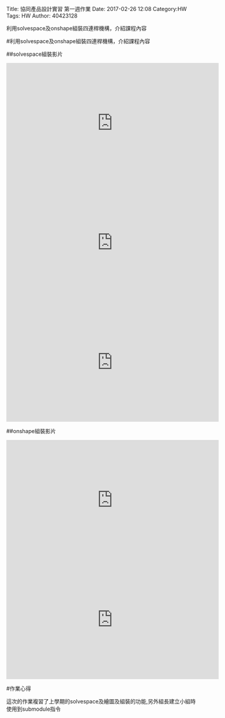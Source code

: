 Title: 協同產品設計實習 第一週作業
Date: 2017-02-26 12:08
Category:HW
Tags: HW
Author: 40423128 

利用solvespace及onshape組裝四連桿機構，介紹課程內容

<!-- PELICAN_END_SUMMARY -->

#利用solvespace及onshape組裝四連桿機構，介紹課程內容


##solvespace組裝影片

<iframe width="560" height="315" src="https://www.youtube.com/embed/y4bUD9dtugU" frameborder="0" allowfullscreen></iframe>

<iframe width="560" height="315" src="https://www.youtube.com/embed/pQQbdOVyIFU" frameborder="0" allowfullscreen></iframe>

<iframe width="560" height="315" src="https://www.youtube.com/embed/13O2qt3Wrp4" frameborder="0" allowfullscreen></iframe>

##onshape組裝影片

<iframe width="560" height="315" src="https://www.youtube.com/embed/KRFlqzH0g0Q" frameborder="0" allowfullscreen></iframe>

<iframe width="560" height="315" src="https://www.youtube.com/embed/rpIp0yJWKpU" frameborder="0" allowfullscreen></iframe>


#作業心得
<p>這次的作業複習了上學期的solvespace及繪圖及組裝的功能,另外組長建立小組時使用到submodule指令</p>

